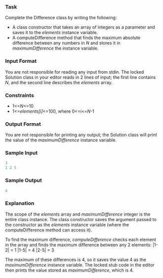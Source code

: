 ### Task
Complete the Difference class by writing the following:

* A class constructor that takes an array of integers as a parameter and saves it to the *elements* instance variable.
* A computeDifference method that finds the maximum absolute difference between any numbers in *N* and stores it in *maximumDifference* the instance variable.

### Input Format

You are not responsible for reading any input from stdin. The locked Solution class in your editor reads in 2 lines of input; the first line contains *N*, and the second line describes the *elements* array.

### Constraints
* 1<=*N*<=10
* 1<=*elements[i]*<=100, where 0<=*i*<=*N*-1

### Output Format

You are not responsible for printing any output; the Solution class will print the value of the *maximumDifference* instance variable.

### Sample Input
```javascript
3
1 2 5
```
### Sample Output
```javascript
4
```
### Explanation

The scope of the *elements* array and *maximumDifference* integer is the entire class instance. The class constructor saves the argument passed to the constructor as the *elements* instance variable (where the computeDifference method can access it).

To find the maximum difference, *computeDifference* checks each element in the array and finds the maximum difference between any 2 elements: |1-2| = 1
|1-5| = 4
|2-5| = 3

The maximum of these differences is 4, so it saves the value 4 as the *maximumDifference* instance variable. The locked stub code in the editor then prints the value stored as *maximumDifference*, which is 4.

